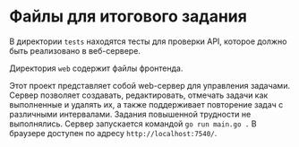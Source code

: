 # Файлы для итогового задания

В директории `tests` находятся тесты для проверки API, которое должно быть реализовано в веб-сервере.

Директория `web` содержит файлы фронтенда.


Этот проект представляет собой web-сервер для управления задачами. 
Сервер позволяет создавать, редактировать, отмечать  задачи как выполненные и удалять их, 
а также поддерживает повторение задач с различными интервалами.
Задания повышенной трудности не выполнялись.
Сервер запускается командой `go run main.go .`
В браузере доступен по адресу `http://localhost:7540/`.
